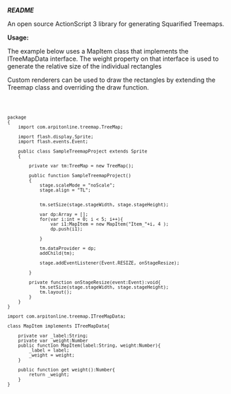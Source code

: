 ***README***

An open source ActionScript 3 library for generating Squarified Treemaps.

**Usage:**

The example below uses a MapItem class that implements the ITreeMapData interface. 
The weight property on that interface is used to generate the relative size of the individual rectangles

Custom renderers can be used to draw the rectangles by extending the Treemap class and overriding the draw function. 

<code>

	package
	{
		import com.arpitonline.treemap.TreeMap;

		import flash.display.Sprite;
		import flash.events.Event;

		public class SampleTreemapProject extends Sprite
		{

			private var tm:TreeMap = new TreeMap();

			public function SampleTreemapProject()
			{
				stage.scaleMode = "noScale";
				stage.align = "TL";


				tm.setSize(stage.stageWidth, stage.stageHeight);

				var dp:Array = [];
				for(var i:int = 0; i < 5; i++){
					var i1:MapItem = new MapItem("Item_"+i, 4 );
					dp.push(i1);

				}

				tm.dataProvider = dp;
				addChild(tm);

				stage.addEventListener(Event.RESIZE, onStageResize);

			}

			private function onStageResize(event:Event):void{
				tm.setSize(stage.stageWidth, stage.stageHeight);
				tm.layout();
			}
		}
	}

	import com.arpitonline.treemap.ITreeMapData;

	class MapItem implements ITreeMapData{

		private var _label:String;
		private var _weight:Number
		public function MapItem(label:String, weight:Number){
			_label = label;
			_weight = weight;
		}

		public function get weight():Number{
			return _weight;	
		}
	}
	
			
</code>